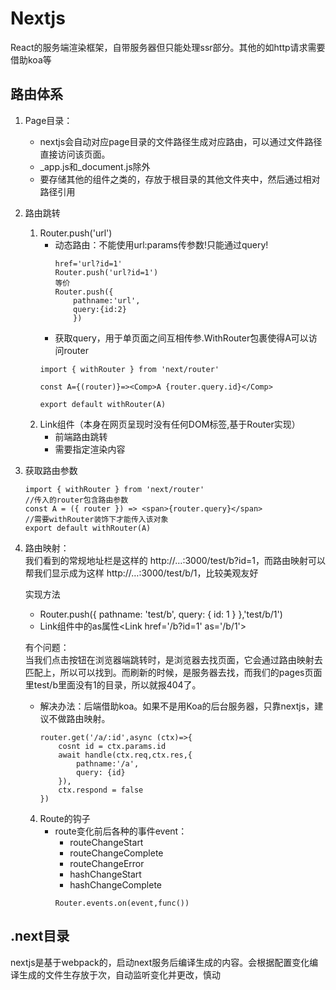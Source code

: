 # Nextjs  
React的服务端渲染框架，自带服务器但只能处理ssr部分。其他的如http请求需要借助koa等  
## 路由体系  
1. Page目录：  
    + nextjs会自动对应page目录的文件路径生成对应路由，可以通过文件路径直接访问该页面。  
    + _app.js和_document.js除外  
    + 要存储其他的组件之类的，存放于根目录的其他文件夹中，然后通过相对路径引用  
2. 路由跳转  
    1. Router.push('url')  
        + 动态路由：不能使用url:params传参数!只能通过query!  
            ```
            href='url?id=1'
            Router.push('url?id=1')
            等价
            Router.push({
                pathname:'url',
                query:{id:2}
                })
            ```  
        + 获取query，用于单页面之间互相传参.WithRouter包裹使得A可以访问router  
        ```
        import { withRouter } from 'next/router'
          
        const A={(router)}=><Comp>A {router.query.id}</Comp>
          
        export default withRouter(A)
        ```
    2. Link组件（本身在网页呈现时没有任何DOM标签,基于Router实现）  
        + 前端路由跳转  
        + 需要指定渲染内容  
 3. 获取路由参数  
    ```  
    import { withRouter } from 'next/router'
    //传入的router包含路由参数
    const A = ({ router }) => <span>{router.query}</span>
    //需要withRouter装饰下才能传入该对象 
    export default withRouter(A)  
    ```  
 4. 路由映射：  
    我们看到的常规地址栏是这样的 http://…:3000/test/b?id=1，而路由映射可以帮我们显示成为这样 http://…:3000/test/b/1，比较美观友好  
      
    实现方法  
    + 	Router.push({
      		pathname: 'test/b',
      		query: {
      			id: 1
      		}
      	},'test/b/1')  
    + Link组件中的as属性\<Link href='/b?id=1' as='/b/1'>  
      
    有个问题：  
    当我们点击按钮在浏览器端跳转时，是浏览器去找页面，它会通过路由映射去匹配上，所以可以找到。而刷新的时候，是服务器去找，而我们的pages页面里test/b里面没有1的目录，所以就报404了。  
    + 解决办法：后端借助koa。如果不是用Koa的后台服务器，只靠nextjs，建议不做路由映射。
        ```
        router.get('/a/:id',async (ctx)=>{
            cosnt id = ctx.params.id 
            await handle(ctx.req,ctx.res,{
                pathname:'/a',
                query: {id}
            }),
            ctx.respond = false            
        })
        ```   
    4. Route的钩子  
        + route变化前后各种的事件event：  
            + routeChangeStart  
            + routeChangeComplete  
            + routeChangeError  
            + hashChangeStart  
            + hashChangeComplete  
            ```
            Router.events.on(event,func())
            ```
## .next目录  
nextjs是基于webpack的，启动next服务后编译生成的内容。会根据配置变化编译生成的文件生存放于次，自动监听变化并更改，慎动  



